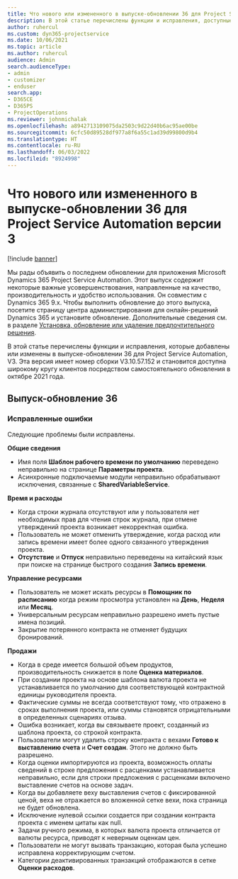 ```yaml
---
title: Что нового или измененного в выпуске-обновлении 36 для Project Service Automation версии 3
description: В этой статье перечислены функции и исправления, доступные в выпуске-обновлении 36 для Microsoft Dynamics 365 Project Service Automation, V3.
author: ruhercul
ms.custom: dyn365-projectservice
ms.date: 10/06/2021
ms.topic: article
ms.author: ruhercul
audience: Admin
search.audienceType:
- admin
- customizer
- enduser
search.app:
- D365CE
- D365PS
- ProjectOperations
ms.reviewer: johnmichalak
ms.openlocfilehash: a8942713109075da2503c9d22d40b6ac95ae00be
ms.sourcegitcommit: 6cfc50d89528df977a8f6a55c1ad39d99800d9b4
ms.translationtype: HT
ms.contentlocale: ru-RU
ms.lasthandoff: 06/03/2022
ms.locfileid: "8924998"
---
```

# <a name="whats-new-or-changed-in-project-service-automation-update-release-36-v3"></a>Что нового или измененного в выпуске-обновлении 36 для Project Service Automation версии 3

[!include [banner](../includes/psa-now-project-operations.md)]

Мы рады объявить о последнем обновлении для приложения Microsoft Dynamics 365 Project Service Automation. Этот выпуск содержит некоторые важные усовершенствования, направленные на качество, производительность и удобство использования. Он совместим с Dynamics 365 9.x. Чтобы выполнить обновление до этого выпуска, посетите страницу центра администрирования для онлайн-решений Dynamics 365 и установите обновление. Дополнительные сведения см. в разделе [Установка, обновление или удаление предпочтительного решения](/power-platform/admin/install-remove-preferred-solution).

В этой статье перечислены функции и исправления, которые добавлены или изменены в выпуске-обновлении 36 для Project Service Automation, V3. Эта версия имеет номер сборки V3.10.57.152 и становится доступна широкому кругу клиентов посредством самостоятельного обновления в октябре 2021 года.

## <a name="update-release-36"></a>Выпуск-обновление 36

### <a name="bug-fixes"></a>Исправленные ошибки

Следующие проблемы были исправлены.

**Общие сведения**
- Имя поля **Шаблон рабочего времени по умолчанию** переведено неправильно на странице **Параметры проекта**.
- Асинхронные подключаемые модули неправильно обрабатывают исключения, связанные с **SharedVariableService**.

**Время и расходы**
- Когда строки журнала отсутствуют или у пользователя нет необходимых прав для чтения строк журнала, при отмене утверждений проекта возникает некорректная ошибка.
- Пользователь не может отменить утверждение, когда расход или запись времени имеет более одного связанного утверждения проекта.
- **Отсутствие** и **Отпуск** неправильно переведены на китайский язык при поиске на странице быстрого создания **Запись времени**.

**Управление ресурсами**
- Пользователь не может искать ресурсы в **Помощник по расписанию** когда режим просмотра установлен на **День**, **Неделя** или **Месяц**.
- Универсальным ресурсам неправильно разрешено иметь пустые имена позиций. 
- Закрытие потерянного контракта не отменяет будущих бронирований.

**Продажи**
- Когда в среде имеется большой объем продуктов, производительность снижается в поле **Оценка материалов**.
- При создании проекта на основе шаблона валюта проекта не устанавливается по умолчанию для соответствующей контрактной единицы руководителя проекта.
- Фактические суммы не всегда соответствуют тому, что отражено в сроках выполнения проекта, или суммы становятся отрицательными в определенных сценариях отзыва.
- Ошибка возникает, когда вы связываете проект, созданный из шаблона проекта, со строкой контракта.
- Пользователи могут удалить строку контракта с вехами **Готово к выставлению счета** и **Счет создан**. Этого не должно быть разрешено.
- Когда оценки импортируются из проекта, возможность оплаты сведений в строке предложения с расценками устанавливается неправильно, если для строки предложения с расценками включено выставление счетов на основе задач.
- Когда вы добавляете веху выставления счетов с фиксированной ценой, веха не отражается во вложенной сетке вехи, пока страница не будет обновлена.
- Исключение нулевой ссылки создается при создании контракта проекта с именем цитаты как null.
- Задачи ручного режима, в которых валюта проекта отличается от валюты ресурса, приводят к неверным оценкам цен.
- Пользователи не могут вызвать транзакцию, которая была успешно исправлена корректирующим счетом.
- Категории деактивированных транзакций отображаются в сетке **Оценки расходов**.



